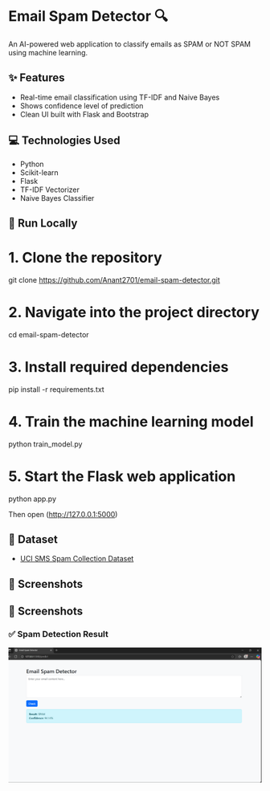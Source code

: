 # Email Spam Detector 🔍

An AI-powered web application to classify emails as SPAM or NOT SPAM using machine learning.

## ✨ Features
- Real-time email classification using TF-IDF and Naive Bayes
- Shows confidence level of prediction
- Clean UI built with Flask and Bootstrap

## 💻 Technologies Used
- Python
- Scikit-learn
- Flask
- TF-IDF Vectorizer
- Naive Bayes Classifier

## 🚀 Run Locally

# 1. Clone the repository
git clone https://github.com/Anant2701/email-spam-detector.git

# 2. Navigate into the project directory
cd email-spam-detector

# 3. Install required dependencies
pip install -r requirements.txt

# 4. Train the machine learning model
python train_model.py

# 5. Start the Flask web application
python app.py


Then open (http://127.0.0.1:5000)

## 🧠 Dataset
- [UCI SMS Spam Collection Dataset](https://archive.ics.uci.edu/ml/datasets/SMS+Spam+Collection)

## 📸 Screenshots
## 📸 Screenshots


### ✅ Spam Detection Result
![Spam Result](assets/homepage.png)

